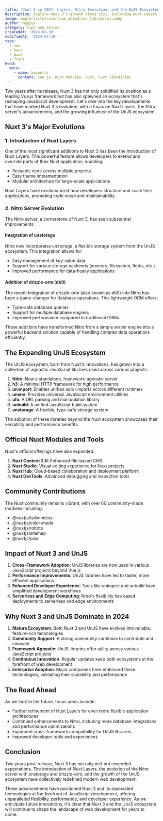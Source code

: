 ```yaml
---
title: 'Nuxt 3 in 2024: Layers, Nitro Evolution, and the UnJS Ecosystem'
description: Explore Nuxt 3's growth since 2021, including Nuxt Layers, Nitro server advancements, and the expanding UnJS ecosystem. Discover why it's revolutionizing web development in 2024.
image: img/article/cover/vue_animation_librairies.webp
author: Magius
category: tips and advice
createdAt: '2024-07-30'
modifiedAt: '2024-07-30'
tags:
  - vue
  - nuxt
  - back
  - front
head:
  meta:
    - name: keywords
      content: vue js, nuxt modules, nuxt, nuxt librairies
---
```


Two years after its release, Nuxt 3 has not only solidified its position as a leading Vue.js framework but has also spawned an ecosystem that's reshaping JavaScript development. Let's dive into the key developments that have marked Nuxt 3's evolution, with a focus on Nuxt Layers, the Nitro server's advancements, and the growing influence of the UnJS ecosystem.

## Nuxt 3's Major Evolutions

### 1. Introduction of Nuxt Layers

One of the most significant additions to Nuxt 3 has been the introduction of Nuxt Layers. This powerful feature allows developers to extend and override parts of their Nuxt application, enabling:

- Reusable code across multiple projects
- Easy theme implementation
- Modular architecture for large-scale applications

Nuxt Layers have revolutionized how developers structure and scale their applications, promoting code reuse and maintainability.

### 2. Nitro Server Evolution

The Nitro server, a cornerstone of Nuxt 3, has seen substantial improvements:

#### Integration of unstorage

Nitro now incorporates unstorage, a flexible storage system from the UnJS ecosystem. This integration allows for:

- Easy management of key-value data
- Support for various storage backends (memory, filesystem, Redis, etc.)
- Improved performance for data-heavy applications

#### Addition of drizzle-orm (db0)

The recent integration of drizzle-orm (also known as db0) into Nitro has been a game-changer for database operations. This lightweight ORM offers:

- Type-safe database queries
- Support for multiple database engines
- Improved performance compared to traditional ORMs

These additions have transformed Nitro from a simple server engine into a powerful backend solution capable of handling complex data operations efficiently.

## The Expanding UnJS Ecosystem

The UnJS ecosystem, born from Nuxt's innovations, has grown into a collection of agnostic JavaScript libraries used across various projects:

1. **Nitro**: Now a standalone, framework-agnostic server
2. **h3**: A minimal HTTP framework for high performance
3. **unimport**: Enables unified auto-imports across different runtimes
4. **unenv**: Provides universal JavaScript environment utilities
5. **ufo**: A URL parsing and manipulation library
6. **unbuild**: A unified JavaScript build system
7. **unstorage**: A flexible, type-safe storage system

The adoption of these libraries beyond the Nuxt ecosystem showcases their versatility and performance benefits.

## Official Nuxt Modules and Tools

Nuxt's official offerings have also expanded:

1. **Nuxt Content 2.0**: Enhanced file-based CMS
2. **Nuxt Studio**: Visual editing experience for Nuxt projects
3. **Nuxt Hub**: Cloud-based collaboration and deployment platform
4. **Nuxt DevTools**: Advanced debugging and inspection tools

## Community Contributions

The Nuxt community remains vibrant, with over 60 community-made modules including:

- @nuxtjs/tailwindcss
- @nuxtjs/color-mode
- @nuxtjs/robots
- @nuxtjs/sitemap
- @nuxtjs/pwa

## Impact of Nuxt 3 and UnJS

1. **Cross-Framework Adoption**: UnJS libraries are now used in various JavaScript projects beyond Vue.js
2. **Performance Improvements**: UnJS libraries have led to faster, more efficient applications
3. **Enhanced Developer Experience**: Tools like unimport and unbuild have simplified development workflows
4. **Serverless and Edge Computing**: Nitro's flexibility has eased deployments to serverless and edge environments

## Why Nuxt 3 and UnJS Dominate in 2024

1. **Mature Ecosystem**: Both Nuxt 3 and UnJS have evolved into reliable, feature-rich technologies
2. **Community Support**: A strong community continues to contribute and innovate
3. **Framework Agnostic**: UnJS libraries offer utility across various JavaScript projects
4. **Continuous Innovation**: Regular updates keep both ecosystems at the forefront of web development
5. **Enterprise Adoption**: Major companies have embraced these technologies, validating their scalability and performance

## The Road Ahead

As we look to the future, focus areas include:

- Further refinement of Nuxt Layers for even more flexible application architectures
- Continued enhancements to Nitro, including more database integrations and performance optimizations
- Expanded cross-framework compatibility for UnJS libraries
- Improved developer tools and experiences

## Conclusion

Two years post-release, Nuxt 3 has not only met but exceeded expectations. The introduction of Nuxt Layers, the evolution of the Nitro server with unstorage and drizzle-orm, and the growth of the UnJS ecosystem have collectively redefined modern web development.

These advancements have positioned Nuxt 3 and its associated technologies at the forefront of JavaScript development, offering unparalleled flexibility, performance, and developer experience. As we anticipate future innovations, it's clear that Nuxt 3 and the UnJS ecosystem will continue to shape the landscape of web development for years to come.
